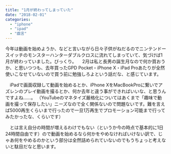 ```yaml
---
title: "1月が終わってしまっていた"
date: "2018-02-01"
categories: 
  - "iphone"
  - "ipad"
  - "戯言"
---
```


今年は動画を始めようか、などと言いながら日々子供がねだるのでニンテンドースイッチのモンスターハンターダブルクロスに流れてしまっていて、気づけば1月が終わっていました。びっくり。 　2月は私と長男の誕生月なので何か買おうか、と思いつつも、去年買ったGPD Pocket・iPhone X・iPad Proあたりが全然使いこなせていないので買う前に勉強しろよという話だな、と感じています。

　iPadで画面収録して動画を始めるとか、iPhone XをMacBookProに繋いでアズレンのプレイ動画を撮るとか、何か去年と違う事ができればいいな、と思うんですよね……。 （YouTubeのマネタイズ厳格化についてはあくまで「趣味で動画を撮って保存したい」ニーズなので全く関係ないので問題ないです。難を言えば5000再生くらいまで行ったので一旦1万再生でプロモーション可能まで行ってみたかったな、くらいです）

　とは言え自分の時間が増えるわけでもない（というか今の時点で基本的に1日24時間自由です）ので動画を始めるなら何かをやめなければいけない訳で、じゃあ何をやめるのかという部分は全然詰められていないのでもうちょっと考えないと駄目だなと思います。
